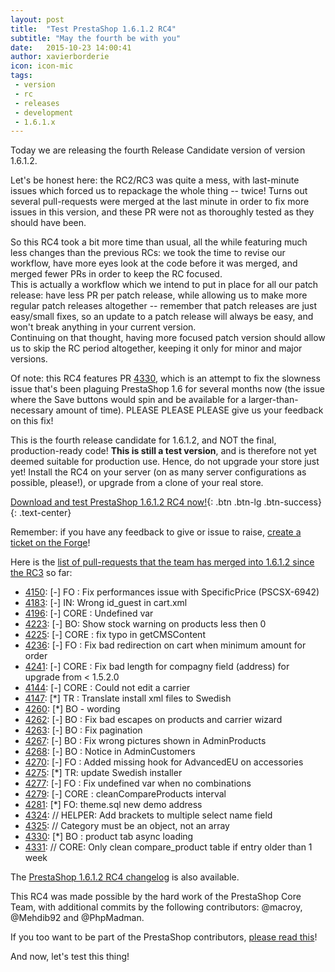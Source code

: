 ```yaml
---
layout: post
title:  "Test PrestaShop 1.6.1.2 RC4"
subtitle: "May the fourth be with you"
date:   2015-10-23 14:00:41
author: xavierborderie
icon: icon-mic
tags:
 - version
 - rc
 - releases
 - development
 - 1.6.1.x
---
```


Today we are releasing the fourth Release Candidate version of version 1.6.1.2.

Let's be honest here: the RC2/RC3 was quite a mess, with last-minute issues which forced us to repackage the whole thing -- twice! Turns out several pull-requests were merged at the last minute in order to fix more issues in this version, and these PR were not as thoroughly tested as they should have been.

So this RC4 took a bit more time than usual, all the while featuring much less changes than the previous RCs: we took the time to revise our workflow, have more eyes look at the code before it was merged, and merged fewer PRs in order to keep the RC focused. <br />
This is actually a workflow which we intend to put in place for all our patch release: have less PR per patch release, while allowing us to make more regular patch releases altogether -- remember that patch releases are just easy/small fixes, so an update to a patch release will always be easy, and won't break anything in your current version.<br />
Continuing on that thought, having more focused patch version should allow us to skip the RC period altogether, keeping it only for minor and major versions.

Of note: this RC4 features PR [4330](https://github.com/PrestaShop/PrestaShop/pull/4330), which is an attempt to fix the slowness issue that's been plaguing PrestaShop 1.6 for several months now (the issue where the Save buttons would spin and be available for a larger-than-necessary amount of time). PLEASE PLEASE PLEASE give us your feedback on this fix!

This is the fourth release candidate for 1.6.1.2, and NOT the final, production-ready code! <b>This is still a test version</b>, and is therefore not yet deemed suitable for production use. Hence, do not upgrade your store just yet! Install the RC4 on your server (on as many server configurations as possible, please!), or upgrade from a clone of your real store.

[Download and test PrestaShop 1.6.1.2 RC4 now!](https://www.prestashop.com/en/developers-versions){: .btn .btn-lg .btn-success}
{: .text-center}

Remember: if you have any feedback to give or issue to raise, [create a ticket on the Forge](http://doc.prestashop.com/display/PS16/How+to+use+the+Forge+to+contribute+to+PrestaShop)!

Here is the [list of pull-requests that the team has merged into 1.6.1.2 since the RC3](https://github.com/PrestaShop/PrestaShop/pulls?utf8=%E2%9C%93&q=is%3Apr+base%3A1.6.1.x+is%3Aclosed+merged%3A%3E2015-10-06+) so far:

 * [4150](https://github.com/PrestaShop/PrestaShop/pull/4150): [-] FO : Fix performances issue with SpecificPrice (PSCSX-6942)
 * [4183](https://github.com/PrestaShop/PrestaShop/pull/4183): [-] IN: Wrong id_guest in cart.xml
 * [4196](https://github.com/PrestaShop/PrestaShop/pull/4196): [-] CORE : Undefined var
 * [4223](https://github.com/PrestaShop/PrestaShop/pull/4223): [-] BO: Show stock warning on products less then 0
 * [4225](https://github.com/PrestaShop/PrestaShop/pull/4225): [-] CORE : fix typo in getCMSContent
 * [4236](https://github.com/PrestaShop/PrestaShop/pull/4236): [-] FO : Fix bad redirection on cart when minimum amount for order
 * [4241](https://github.com/PrestaShop/PrestaShop/pull/4241): [-] CORE : Fix bad length for compagny field (address) for upgrade from < 1.5.2.0
 * [4144](https://github.com/PrestaShop/PrestaShop/pull/4144): [-] CORE : Could not edit a carrier
 * [4147](https://github.com/PrestaShop/PrestaShop/pull/4147): [*] TR : Translate install xml files to Swedish
 * [4260](https://github.com/PrestaShop/PrestaShop/pull/4260): [*] BO - wording
 * [4262](https://github.com/PrestaShop/PrestaShop/pull/4262): [-] BO : Fix bad escapes on products and carrier wizard
 * [4263](https://github.com/PrestaShop/PrestaShop/pull/4263): [-] BO : Fix pagination
 * [4267](https://github.com/PrestaShop/PrestaShop/pull/4267): [-] BO : Fix wrong pictures shown in AdminProducts
 * [4268](https://github.com/PrestaShop/PrestaShop/pull/4268): [-] BO : Notice in AdminCustomers
 * [4270](https://github.com/PrestaShop/PrestaShop/pull/4270): [-] FO : Added missing hook for AdvancedEU on accessories
 * [4275](https://github.com/PrestaShop/PrestaShop/pull/4275): [*] TR: update Swedish installer
 * [4277](https://github.com/PrestaShop/PrestaShop/pull/4277): [-] FO : Fix undefined var when no combinations
 * [4279](https://github.com/PrestaShop/PrestaShop/pull/4279): [-] CORE : cleanCompareProducts interval
 * [4281](https://github.com/PrestaShop/PrestaShop/pull/4281): [*] FO: theme.sql new demo address
 * [4324](https://github.com/PrestaShop/PrestaShop/pull/4324): // HELPER: Add brackets to multiple select name field
 * [4325](https://github.com/PrestaShop/PrestaShop/pull/4325): // Category must be an object, not an array
 * [4330](https://github.com/PrestaShop/PrestaShop/pull/4330): [*] BO : product tab async loading
 * [4331](https://github.com/PrestaShop/PrestaShop/pull/4331): // CORE: Only clean compare_product table if entry older than 1 week
 

The [PrestaShop 1.6.1.2 RC4 changelog](https://www.prestashop.com/en/developers-versions/changelog/1.6.1.2-rc4) is also available.

This RC4 was made possible by the hard work of the PrestaShop Core Team, with additional commits by the following contributors: @macroy, @Mehdib92 and @PhpMadman.

If you too want to be part of the PrestaShop contributors, [please read this](http://doc.prestashop.com/display/PS16/Contributing+code+to+PrestaShop)!

And now, let's test this thing!
